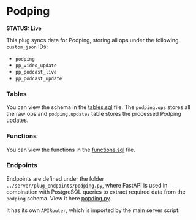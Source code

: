 # Podping

**STATUS: Live**

This plug syncs data for Podping, storing all ops under the following `custom_json` IDs:

- `podping`
- `pp_video_update`
- `pp_podcast_live`
- `pp_podcast_update`

### Tables

You can view the schema in the [tables.sql](/haf_plug_play/plugs/podping/tables.sql) file. The `podping.ops` stores all the raw ops and `podping.updates` table stores the processed Podping updates.

### Functions

You can view the functions in the [functions.sql](/haf_plug_play/plugs/podping/functions.sql) file.

### Endpoints

Endpoints are defined under the folder `../server/plug_endpoints/podping.py`, where FastAPI is used in combination with PostgreSQL queries to extract required data from the `podping` schema. View it here [popding.py](/haf_plug_play/server/plug_endpoints/podping.py).

It has its own `APIRouter`, which is imported by the main server script.